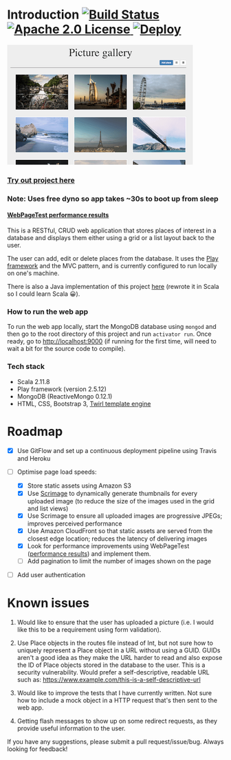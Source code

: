 Introduction [![Build Status](https://travis-ci.org/muhsinali/picture-gallery-scala.svg?branch=master)](https://travis-ci.org/muhsinali/picture-gallery-scala) [![Apache 2.0 License](https://img.shields.io/badge/license-Apache2-green.svg) ](https://github.com/muhsinali/picture-gallery-scala/blob/master/LICENSE) [![Deploy](https://www.herokucdn.com/deploy/button.svg)](https://heroku.com/deploy)
=================================
![alt tag](public/images/pictureGallery.png)

### [Try out project here](http://gallery.muhsinali.xyz)
### Note: Uses free dyno so app takes ~30s to boot up from sleep

#### [WebPageTest performance results](https://www.webpagetest.org/result/170331_19_6DGB/5/performance_optimization/)

This is a RESTful, CRUD web application that stores places of interest in a database and displays them either using a grid or a list layout back to the user.

The user can add, edit or delete places from the database. It uses the [Play framework](https://www.playframework.com/) and the MVC pattern, and is currently configured to run locally on one's machine.

There is also a Java implementation of this project [here](https://github.com/muhsinali/picture-gallery-java) (rewrote it in Scala so I could learn Scala :grinning:).

### How to run the web app
To run the web app locally, start the MongoDB database using `mongod` and then go to the root directory of this project and run `activator run`. Once ready, go to [http://localhost:9000](http://localhost:9000) (if running for the first time, will need to wait a bit for the source code to compile).

### Tech stack
- Scala 2.11.8
- Play framework (version 2.5.12)
- MongoDB (ReactiveMongo 0.12.1)
- HTML, CSS, Bootstrap 3, [Twirl template engine](https://www.playframework.com/documentation/2.5.x/ScalaTemplates)




Roadmap
=================================
- [X] Use GitFlow and set up a continuous deployment pipeline using Travis and Heroku
- [ ] Optimise page load speeds:
    - [X] Store static assets using Amazon S3
    - [X] Use [Scrimage](https://github.com/sksamuel/scrimage) to dynamically generate thumbnails for every uploaded image (to reduce the size of the images used in the grid and list views)
    - [X] Use Scrimage to ensure all uploaded images are progressive JPEGs; improves perceived performance
    - [X] Use Amazon CloudFront so that static assets are served from the closest edge location; reduces the latency of delivering images
    - [X] Look for performance improvements using WebPageTest ([performance results](https://www.webpagetest.org/result/170331_19_6DGB/5/performance_optimization/)) and implement them.
    - [ ] Add pagination to limit the number of images shown on the page
- [ ] Add user authentication




Known issues
=================================

1. Would like to ensure that the user has uploaded a picture (i.e. I would like this to be a requirement using form validation).

2. Use Place objects in the routes file instead of Int, but not sure how to uniquely represent a Place object in a URL without using a GUID. GUIDs aren't a good idea as they make the URL harder to read and also expose the ID of Place objects stored in the database to the user. This is a security vulnerability. Would prefer a self-descriptive, readable URL such as:
    https://www.example.com/this-is-a-self-descriptive-url

3. Would like to improve the tests that I have currently written. Not sure how to include a mock object in a HTTP request that's then sent to the web app.

4. Getting flash messages to show up on some redirect requests, as they provide useful information to the user.


If you have any suggestions, please submit a pull request/issue/bug. Always looking for feedback! 